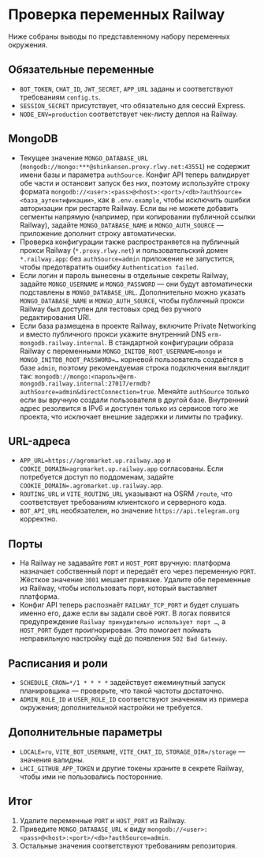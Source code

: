<!-- Назначение файла: чек-лист проверки переменных Railway и рекомендации по их корректировке. -->

# Проверка переменных Railway

Ниже собраны выводы по представленному набору переменных окружения.

## Обязательные переменные
- `BOT_TOKEN`, `CHAT_ID`, `JWT_SECRET`, `APP_URL` заданы и соответствуют требованиям `config.ts`.
- `SESSION_SECRET` присутствует, что обязательно для сессий Express.
- `NODE_ENV=production` соответствует чек-листу деплоя на Railway.

## MongoDB
- Текущее значение `MONGO_DATABASE_URL` (`mongodb://mongo:***@shinkansen.proxy.rlwy.net:43551`) не содержит имени базы и параметра `authSource`. Конфиг API теперь валидирует обе части и остановит запуск без них, поэтому используйте строку формата `mongodb://<user>:<pass>@<host>:<port>/<db>?authSource=<база_аутентификации>`, как в `.env.example`, чтобы исключить ошибки авторизации при рестарте Railway. Если вы не можете добавить сегменты напрямую (например, при копировании публичной ссылки Railway), задайте `MONGO_DATABASE_NAME` и `MONGO_AUTH_SOURCE` — приложение дополнит строку автоматически.
- Проверка конфигурации также распространяется на публичный прокси Railway (`*.proxy.rlwy.net`) и пользовательский домен `*.railway.app`: без `authSource=admin` приложение не запустится, чтобы предотвратить ошибку `Authentication failed`.
- Если логин и пароль вынесены в отдельные секреты Railway, задайте `MONGO_USERNAME` и `MONGO_PASSWORD` — они будут автоматически подставлены в `MONGO_DATABASE_URL`. Дополнительно можно указать `MONGO_DATABASE_NAME` и `MONGO_AUTH_SOURCE`, чтобы публичный прокси Railway был доступен для тестовых сред без ручного редактирования URI.
- Если база размещена в проекте Railway, включите Private Networking и вместо публичного прокси укажите внутренний DNS `erm-mongodb.railway.internal`. В стандартной конфигурации образа Railway с переменными `MONGO_INITDB_ROOT_USERNAME=mongo` и `MONGO_INITDB_ROOT_PASSWORD=…` корневой пользователь создаётся в базе `admin`, поэтому рекомендуемая строка подключения выглядит так: `mongodb://mongo:<пароль>@erm-mongodb.railway.internal:27017/ermdb?authSource=admin&directConnection=true`. Меняйте `authSource` только если вы вручную создали пользователя в другой базе. Внутренний адрес резолвится в IPv6 и доступен только из сервисов того же проекта, что исключает внешние задержки и лимиты по трафику.

## URL-адреса
- `APP_URL=https://agromarket.up.railway.app` и `COOKIE_DOMAIN=agromarket.up.railway.app` согласованы. Если потребуется доступ по поддоменам, задайте `COOKIE_DOMAIN=.agromarket.up.railway.app`.
- `ROUTING_URL` и `VITE_ROUTING_URL` указывают на OSRM `/route`, что соответствует требованиям клиентского и серверного кода.
- `BOT_API_URL` необязателен, но значение `https://api.telegram.org` корректно.

## Порты
- На Railway не задавайте `PORT` и `HOST_PORT` вручную: платформа назначает собственный порт и передаёт его через переменную `PORT`. Жёсткое значение `3001` мешает привязке. Удалите обе переменные из Railway, чтобы использовать порт, который выставляет платформа.
- Конфиг API теперь распознаёт `RAILWAY_TCP_PORT` и будет слушать именно его, даже если вы задали своё `PORT`. В логах появится предупреждение `Railway принудительно использует порт …`, а `HOST_PORT` будет проигнорирован. Это помогает поймать неправильную настройку ещё до появления `502 Bad Gateway`.

## Расписания и роли
- `SCHEDULE_CRON=*/1 * * * *` задействует ежеминутный запуск планировщика — проверьте, что такой частоты достаточно.
- `ADMIN_ROLE_ID` и `USER_ROLE_ID` соответствуют значениям из примера окружения; дополнительной настройки не требуется.

## Дополнительные параметры
- `LOCALE=ru`, `VITE_BOT_USERNAME`, `VITE_CHAT_ID`, `STORAGE_DIR=/storage` — значения валидны.
- `LHCI_GITHUB_APP_TOKEN` и другие токены храните в секрете Railway, чтобы ими не пользовались посторонние.

## Итог
1. Удалите переменные `PORT` и `HOST_PORT` из Railway.
2. Приведите `MONGO_DATABASE_URL` к виду `mongodb://<user>:<pass>@<host>:<port>/<db>?authSource=admin`.
3. Остальные значения соответствуют требованиям репозитория.
